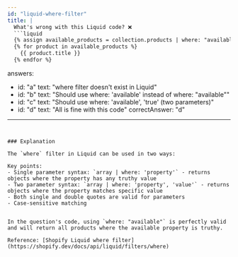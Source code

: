 ```yaml
---
id: "liquid-where-filter"
title: |
  What's wrong with this Liquid code? ❌
  ```liquid
  {% assign available_products = collection.products | where: "available" %}
  {% for product in available_products %}
    {{ product.title }}
  {% endfor %}
  ```

answers:
  - id: "a"
    text: "where filter doesn't exist in Liquid"
  - id: "b"
    text: "Should use where: 'available' instead of where: \"available\""
  - id: "c"
    text: "Should use where: 'available', 'true' (two parameters)"
  - id: "d"
    text: "All is fine with this code"
correctAnswer: "d"
---
```


### Explanation

The `where` filter in Liquid can be used in two ways:

Key points:
- Single parameter syntax: `array | where: 'property'` - returns objects where the property has any truthy value
- Two parameter syntax: `array | where: 'property', 'value'` - returns objects where the property matches specific value
- Both single and double quotes are valid for parameters
- Case-sensitive matching


In the question's code, using `where: "available"` is perfectly valid and will return all products where the available property is truthy.

Reference: [Shopify Liquid where filter](https://shopify.dev/docs/api/liquid/filters/where) 